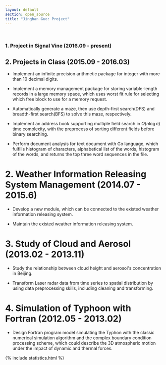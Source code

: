 ```yaml
---
layout: default
section: open_source 
title: "Jinghan Guo: Project"
---
```

&nbsp;

### 1. Project in Signal Vine (2016.09 - present)

## 2. Projects in Class (2015.09 - 2016.03)
* Implement an infinite precision arithmetic package for integer with more than 10 decimal digits. 

* Implement a memory management package for storing variable-length records in a large memory space, which uses worst fit rule for selecting which free block to use for a memory request. 

* Automatically generate a maze, then use depth-first search(DFS) and breadth-first search(BFS) to solve this maze, respectively. 

* Implement an address book supporting multiple field search in $O(n\log n)$ time complexity, with the preprocess of sorting different fields before binary searching.

* Perform document analysis for text document with Go language, which fulfills histogram of characters, alphabetical list of the words, histogram of the words, and returns the top three word sequences in the file.

# 2. Weather Information Releasing System Management (2014.07 - 2015.6)

* Develop a new module, which can be connected to the existed weather information releasing system.

* Maintain the existed weather information releasing system.

# 3. Study of Cloud and Aerosol (2013.02 - 2013.11)

* Study the relationship between cloud height and aerosol's concentration in Beijing.

* Transform Laser radar data from time series to spatial distribution by using data preprocessing skills, including cleaning and transforming.

# 4. Simulation of Typhoon with Fortran (2012.05 - 2013.02)
* Design Fortran program model simulating the Typhon with the classic numerical simulation algorithm and the complex boundary condition processing scheme, which could describe the
3D atmospheric motion under the impact of dynamic and thermal forces.

{% include statistics.html %}
